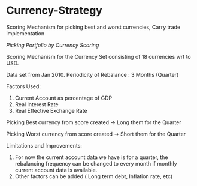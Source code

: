 # Currency-Strategy
Scoring Mechanism for picking best and worst currencies, Carry trade implementation

*Picking Portfolio by Currency Scoring*

Scoring Mechanism for the Currency Set consisting of 18 currencies wrt to USD.

Data set from Jan 2010.
Periodicity of Rebalance : 3 Months (Quarter)

Factors Used:
1) Current Account as percentage of GDP
2) Real Interest Rate
3) Real Effective Exchange Rate

Picking Best currency from score created -> Long them for the Quarter

Picking Worst currency from score created -> Short them for the Quarter

Limitations and Improvements:
1) For now the current account data we have is for a quarter, the rebalancing frequency can be changed to every month if monthly current account data is available.
2) Other factors can be added ( Long term debt, Inflation rate, etc)

